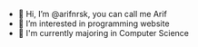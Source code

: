 - 👋 Hi, I’m @arifnrsk, you can call me Arif
- 👀 I’m interested in programming website
- 🌱 I'm currently majoring in Computer Science

<!---
arifnrsk/arifnrsk is a ✨ special ✨ repository because its `README.md` (this file) appears on your GitHub profile.
You can click the Preview link to take a look at your changes.
--->
